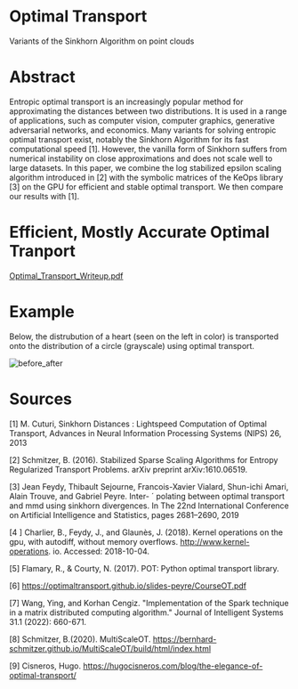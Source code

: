 # Optimal Transport
 Variants of the Sinkhorn Algorithm on point clouds

# Abstract
Entropic optimal transport is an increasingly popular method for approximating the distances between two distributions. It is used in a range of applications, such as computer vision, computer graphics, generative adversarial networks, and economics. Many variants for solving entropic optimal transport exist, notably the Sinkhorn Algorithm for its fast computational speed [1]. However, the vanilla form of Sinkhorn suffers from numerical instability on close approximations and does not scale well to large datasets. In this paper, we combine the log stabilized epsilon scaling algorithm introduced in [2] with the symbolic matrices of the KeOps library [3] on the GPU for efficient and stable optimal transport. We then compare our results with [1].

# Efficient, Mostly Accurate Optimal Tranport
[Optimal_Transport_Writeup.pdf
](https://github.com/abhelman/Optimal-Transport/blob/6d39c898b036f1873a374b20bb4dda0b8fe8a5f7/Optimal_Transport_Writeup.pdf)

# Example
Below, the distrubution of a heart (seen on the left in color) is transported onto the distribution of a circle (grayscale) using optimal transport. 

![before_after](https://github.com/abhelman/Optimal-Transport/assets/113809366/160b2358-7046-4ea2-9815-2b13ef116e4e)

# Sources

[1] M. Cuturi, Sinkhorn Distances : Lightspeed Computation of Optimal Transport, Advances in Neural Information Processing Systems (NIPS) 26, 2013

[2] Schmitzer, B. (2016). Stabilized Sparse Scaling Algorithms for Entropy Regularized Transport Problems. arXiv preprint arXiv:1610.06519.

[3] Jean Feydy, Thibault Sejourne, Francois-Xavier Vialard,
Shun-ichi Amari, Alain Trouve, and Gabriel Peyre. Inter- ´
polating between optimal transport and mmd using sinkhorn
divergences. In The 22nd International Conference on Artificial Intelligence and Statistics, pages 2681–2690, 2019

[4 ] Charlier, B., Feydy, J., and Glaunès, J. (2018). Kernel
operations on the gpu, with autodiff, without memory overflows. http://www.kernel-operations.
io. Accessed: 2018-10-04.

[5] Flamary, R., \& Courty, N. (2017). POT: Python optimal transport library.

[6] https://optimaltransport.github.io/slides-peyre/CourseOT.pdf

[7] Wang, Ying, and Korhan Cengiz. "Implementation of the Spark technique in a matrix distributed computing algorithm." Journal of Intelligent Systems 31.1 (2022): 660-671.

[8] Schmitzer, B.(2020). MultiScaleOT. https://bernhard-schmitzer.github.io/MultiScaleOT/build/html/index.html

[9] Cisneros, Hugo. https://hugocisneros.com/blog/the-elegance-of-optimal-transport/

